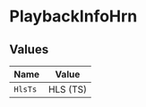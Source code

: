 # PlaybackInfoHrn


## Values

| Name     | Value    |
| -------- | -------- |
| `HlsTs`  | HLS (TS) |